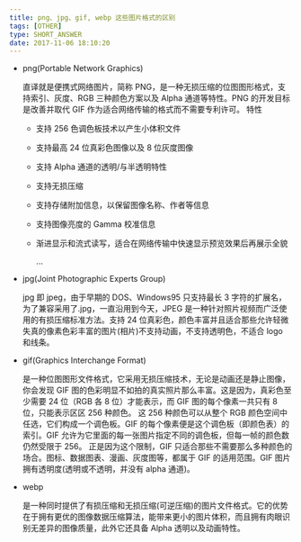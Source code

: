 ```yaml
---
title: png、jpg、gif, webp 这些图片格式的区别
tags: [OTHER]
type: SHORT_ANSWER
date: 2017-11-06 18:10:20
---
```


- png(Portable Network Graphics)

  直译就是便携式网络图片，简称 PNG，是一种无损压缩的位图图形格式，支持索引、灰度、RGB 三种颜色方案以及 Alpha 通道等特性。PNG 的开发目标是改善并取代 GIF 作为适合网络传输的格式而不需要专利许可。
  特性

  - 支持 256 色调色板技术以产生小体积文件
  - 支持最高 24 位真彩色图像以及 8 位灰度图像
  - 支持 Alpha 通道的透明/与半透明特性
  - 支持无损压缩
  - 支持存储附加信息，以保留图像名称、作者等信息
  - 支持图像亮度的 Gamma 校准信息
  - 渐进显示和流式读写，适合在网络传输中快速显示预览效果后再展示全貌

    ...

- jpg(Joint Photographic Experts Group)

  jpg 即 jpeg，由于早期的 DOS、Windows95 只支持最长 3 字符的扩展名，为了兼容采用了.jpg，一直沿用到今天，JPEG 是一种针对照片视频而广泛使用的有损压缩标准方法。支持 24 位真彩色，颜色丰富并且适合那些允许轻微失真的像素色彩丰富的图片(相片)不支持动画，不支持透明色，不适合 logo 和线条。

- gif(Graphics Interchange Format)

  是一种位图图形文件格式，它采用无损压缩技术，无论是动画还是静止图像，你会发现 GIF 图的色彩明显不如拍的真实照片那么丰富。这是因为，真彩色至少需要 24 位（RGB 各 8 位）才能表示，而 GIF 图的每个像素一共只有 8 位，只能表示区区 256 种颜色。 这 256 种颜色可以从整个 RGB 颜色空间中任选，它们构成一个调色板。GIF 的每个像素便是这个调色板（即颜色表）的索引。GIF 允许为它里面的每一张图片指定不同的调色板，但每一帧的颜色数仍然受限于 256。 正是因为这个限制，GIF 只适合那些不需要那么多种颜色的场合。图标、数据图表、漫画、灰度图等，都属于 GIF 的适用范围。GIF 图片拥有透明度(透明或不透明，并没有 alpha 通道)。

- webp

  是一种同时提供了有损压缩和无损压缩(可逆压缩)的图片文件格式。它的优势在于拥有更优的图像数据压缩算法，能带来更小的图片体积，而且拥有肉眼识别无差异的图像质量，此外它还具备 Alpha 透明以及动画特性。
